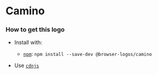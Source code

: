 # Camino

### How to get this logo

* Install with:
  * [`npm`](https://www.npmjs.com/): `npm install --save-dev @browser-logos/camino`

* Use [`cdnjs`](https://cdnjs.com/libraries/browser-logos)
